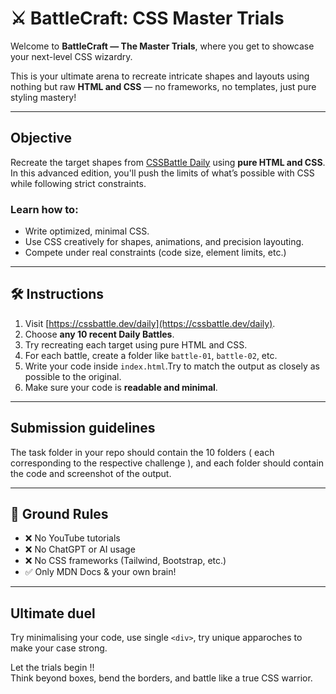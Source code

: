 # ⚔️  BattleCraft: CSS Master Trials

Welcome to **BattleCraft — The Master Trials**, where you get to showcase your next-level CSS wizardry.

This is your ultimate arena to recreate intricate shapes and layouts using nothing but raw **HTML and CSS** — no frameworks, no templates, just pure styling mastery!

---

## Objective

Recreate the target shapes from [CSSBattle Daily](https://cssbattle.dev/daily) using **pure HTML and CSS**.  
In this advanced edition, you'll push the limits of what’s possible with CSS while following strict constraints.

### Learn how to:
- Write optimized, minimal CSS.
- Use CSS creatively for shapes, animations, and precision layouting.
- Compete under real constraints (code size, element limits, etc.)

---

## 🛠️ Instructions

1. Visit [https://cssbattle.dev/daily](https://cssbattle.dev/daily).
2. Choose **any 10 recent Daily Battles**.
3. Try recreating each target using pure HTML and CSS.
4. For each battle, create a folder like `battle-01`, `battle-02`, etc.
5. Write your code inside `index.html`.Try to match the output as closely as possible to the original.
6. Make sure your code is **readable and minimal**.

---

## Submission guidelines

The task folder in your repo should contain the 10 folders ( each corresponding to the respective challenge ), and each folder should contain the code and screenshot of the output. 

---

## 🧠 Ground Rules

- ❌ No YouTube tutorials  
- ❌ No ChatGPT or AI usage  
- ❌ No CSS frameworks (Tailwind, Bootstrap, etc.)  
- ✅ Only MDN Docs & your own brain!

---

## Ultimate duel

Try minimalising your code, use single `<div>`, try unique apparoches to make your case strong.  

Let the trials begin !!   
Think beyond boxes, bend the borders, and battle like a true CSS warrior.

